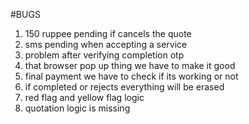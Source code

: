 #BUGS
1) 150 ruppee pending if cancels the quote
2) sms pending when accepting a service
3) problem after verifying completion otp
4) that browser pop up thing we have to make it good
5) final payment we have to check if its working or not
6) if completed or rejects everything will be erased
7) red flag and yellow flag logic
8) quotation logic is missing

